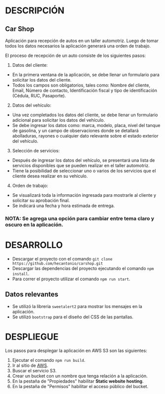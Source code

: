 # **DESCRIPCIÓN**

## **Car Shop**
Aplicación para recepción de autos en un taller automotriz. Luego de tomar todos los datos necesarios la aplicación generará una orden de trabajo.

El proceso de recepción de un auto consiste de los siguientes pasos:

1. Datos del cliente:
- En la primera ventana de la aplicación, se debe llenar un formulario para solicitar los datos del cliente.
- Todos los campos son obligatorios, tales como: Nombre del cliente, Email, Número de contacto, Identificación fiscal y tipo de identificación (Cédula, RUC, Pasaporte).

2. Datos del vehículo:
- Una vez completados los datos del cliente, se debe llenar un formulario adicional para solicitar los datos del vehículo.
- Se debe ingresar los datos como: marca, modelo, placa, nivel del tanque de gasolina, y un campo de observaciones donde se detallará abolladuras, rayones o cualquier dato relevante sobre el estado exterior del vehículo.

3. Selección de servicios:
- Después de ingresar los datos del vehículo, se presentará una lista de servicios disponibles que se pueden realizar en el taller automotriz.
- Tiene la posibilidad de seleccionar uno o varios de los servicios que el cliente desea realizar en su vehículo.

4. Orden de trabajo:
- Se visualizará toda la información ingresada para mostrarle al cliente y solicitar su aprobación final.
- Se indicará una fecha y hora estimada de entrega.

### **NOTA:** Se agrega una opción para cambiar entre tema claro y oscuro en la aplicación.

# **DESARROLLO**
* Descargar el proyecto con el comando `git clone https://github.com/hecantonio/carshop.git`
* Descargar las dependencias del proyecto ejecutando el comando `npm install`.
* Para correr el proyecto utilizar el comando `npm run start`.

## **Datos relevantes**
* Se utilizó la libreria `sweetalert2` para mostrar los mensajes en la aplicación.
* Se utilizó `bootstrap` para el diseño del CSS de las pantallas.

# **DESPLIEGUE**
Los pasos para desplegar la aplicación en AWS S3 son las siguientes:
1. Ejecutar el comando `npm run build`.
2. Ir al sitio de [AWS](https://aws.amazon.com/es/).
3. Buscar el servicio S3.
4. Crear un bucket con un nombre que tenga relación a la aplicación.
6. En la pestaña de "Propiedades" habilitar **Static website hosting**.
5. En la pestaña de "Permisos" habilitar el acceso público del bucket.

